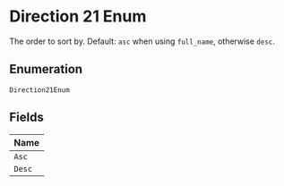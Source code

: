 
# Direction 21 Enum

The order to sort by. Default: `asc` when using `full_name`, otherwise `desc`.

## Enumeration

`Direction21Enum`

## Fields

| Name |
|  --- |
| `Asc` |
| `Desc` |

